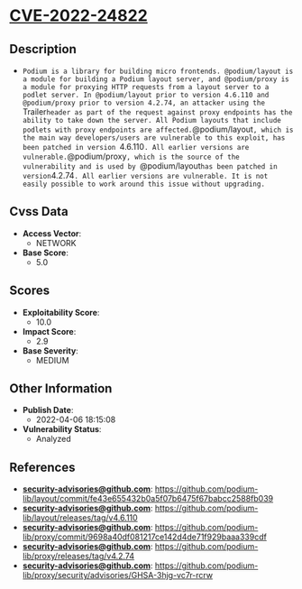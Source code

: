 
# [CVE-2022-24822](https://cve.mitre.org/cgi-bin/cvename.cgi?name=CVE-2022-24822)

## Description

- `Podium is a library for building micro frontends. @podium/layout is a module for building a Podium layout server, and @podium/proxy is a module for proxying HTTP requests from a layout server to a podlet server. In @podium/layout prior to version 4.6.110 and @podium/proxy prior to version 4.2.74, an attacker using the `Trailer` header as part of the request against proxy endpoints has the ability to take down the server. All Podium layouts that include podlets with proxy endpoints are affected. `@podium/layout`, which is the main way developers/users are vulnerable to this exploit, has been patched in version `4.6.110`. All earlier versions are vulnerable.`@podium/proxy`, which is the source of the vulnerability and is used by `@podium/layout` has been patched in version `4.2.74`. All earlier versions are vulnerable. It is not easily possible to work around this issue without upgrading.`

## Cvss Data

- **Access Vector**:
  - NETWORK
- **Base Score**:
  - 5.0

## Scores

- **Exploitability Score**:
  - 10.0
- **Impact Score**:
  - 2.9
- **Base Severity**:
  - MEDIUM

## Other Information

- **Publish Date**:
  - 2022-04-06 18:15:08
- **Vulnerability Status**:
  - Analyzed

## References

- **security-advisories@github.com**: https://github.com/podium-lib/layout/commit/fe43e655432b0a5f07b6475f67babcc2588fb039
- **security-advisories@github.com**: https://github.com/podium-lib/layout/releases/tag/v4.6.110
- **security-advisories@github.com**: https://github.com/podium-lib/proxy/commit/9698a40df081217ce142d4de71f929baaa339cdf
- **security-advisories@github.com**: https://github.com/podium-lib/proxy/releases/tag/v4.2.74
- **security-advisories@github.com**: https://github.com/podium-lib/proxy/security/advisories/GHSA-3hjg-vc7r-rcrw
